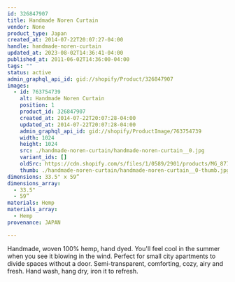 ```yaml
---
id: 326847907
title: Handmade Noren Curtain
vendor: None
product_type: Japan
created_at: 2014-07-22T20:07:27-04:00
handle: handmade-noren-curtain
updated_at: 2023-08-02T14:36:41-04:00
published_at: 2011-06-02T14:36:00-04:00
tags: ""
status: active
admin_graphql_api_id: gid://shopify/Product/326847907
images:
  - id: 763754739
    alt: Handmade Noren Curtain
    position: 1
    product_id: 326847907
    created_at: 2014-07-22T20:07:28-04:00
    updated_at: 2014-07-22T20:07:28-04:00
    admin_graphql_api_id: gid://shopify/ProductImage/763754739
    width: 1024
    height: 1024
    src: ./handmade-noren-curtain/handmade-noren-curtain__0.jpg
    variant_ids: []
    oldSrc: https://cdn.shopify.com/s/files/1/0589/2901/products/MG_8775.jpeg?v=1406074048
    thumb: ./handmade-noren-curtain/handmade-noren-curtain__0-thumb.jpg
dimensions: 33.5" x 59”
dimensions_array:
  - 33.5"
  - 59”
materials: Hemp
materials_array:
  - Hemp
provenance: JAPAN

---
```


Handmade, woven 100% hemp, hand dyed. You'll feel cool in the summer when you see it blowing in the wind. Perfect for small city apartments to divide spaces without a door. Semi-transparent, comforting, cozy, airy and fresh. Hand wash, hang dry, iron it to refresh.